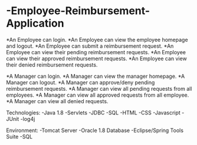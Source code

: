 # -Employee-Reimbursement-Application

*An Employee can login.
*An Employee can view the employee homepage and logout.
*An Employee can submit a reimbursement request.
*An Employee can view their pending reimbursement requests.
*An Employee can view their approved reimbursement requests.
*An Employee can view their denied reimbursement requests.

*A Manager can login.
*A Manager can view the manager homepage.
*A Manager can logout.
*A Manager can approve/deny pending reimbursement requests.
*A Manager can view all pending requests from all employees.
*A Manager can view all approved requests from all employee.
*A Manager can view all denied requests.

Technologies: -Java 1.8 -Servlets -JDBC -SQL -HTML -CSS -Javascript -JUnit -log4j

Environment: -Tomcat Server -Oracle 1.8 Database -Eclipse/Spring Tools Suite -SQL

